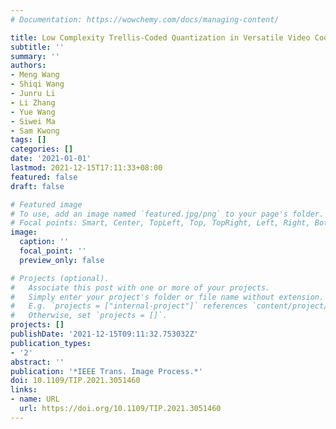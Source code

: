 ```yaml
---
# Documentation: https://wowchemy.com/docs/managing-content/

title: Low Complexity Trellis-Coded Quantization in Versatile Video Coding
subtitle: ''
summary: ''
authors:
- Meng Wang
- Shiqi Wang
- Junru Li
- Li Zhang
- Yue Wang
- Siwei Ma
- Sam Kwong
tags: []
categories: []
date: '2021-01-01'
lastmod: 2021-12-15T17:11:33+08:00
featured: false
draft: false

# Featured image
# To use, add an image named `featured.jpg/png` to your page's folder.
# Focal points: Smart, Center, TopLeft, Top, TopRight, Left, Right, BottomLeft, Bottom, BottomRight.
image:
  caption: ''
  focal_point: ''
  preview_only: false

# Projects (optional).
#   Associate this post with one or more of your projects.
#   Simply enter your project's folder or file name without extension.
#   E.g. `projects = ["internal-project"]` references `content/project/deep-learning/index.md`.
#   Otherwise, set `projects = []`.
projects: []
publishDate: '2021-12-15T09:11:32.753032Z'
publication_types:
- '2'
abstract: ''
publication: '*IEEE Trans. Image Process.*'
doi: 10.1109/TIP.2021.3051460
links:
- name: URL
  url: https://doi.org/10.1109/TIP.2021.3051460
---
```

